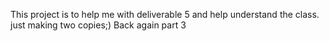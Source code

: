 This project is to help me with deliverable 5 and help understand the class.
just making two copies;)
Back again part 3
